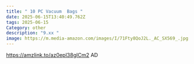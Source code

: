```yaml
---
title: " 10 PC Vacuum  Bags "
date: 2025-06-15T13:40:49.762Z
tags: 2025-06-15
Category: other
description: "9.xx "
image: https://m.media-amazon.com/images/I/71Fty8QoJ2L._AC_SX569_.jpg
---
```

https://amzlink.to/az0epl38gICm2     AD
